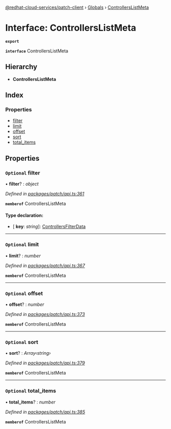 [@redhat-cloud-services/patch-client](../README.md) › [Globals](../globals.md) › [ControllersListMeta](controllerslistmeta.md)

# Interface: ControllersListMeta

**`export`** 

**`interface`** ControllersListMeta

## Hierarchy

* **ControllersListMeta**

## Index

### Properties

* [filter](controllerslistmeta.md#optional-filter)
* [limit](controllerslistmeta.md#optional-limit)
* [offset](controllerslistmeta.md#optional-offset)
* [sort](controllerslistmeta.md#optional-sort)
* [total_items](controllerslistmeta.md#optional-total_items)

## Properties

### `Optional` filter

• **filter**? : *object*

*Defined in [packages/patch/api.ts:361](https://github.com/RedHatInsights/javascript-clients/blob/ebfd578/packages/patch/api.ts#L361)*

**`memberof`** ControllersListMeta

#### Type declaration:

* \[ **key**: *string*\]: [ControllersFilterData](controllersfilterdata.md)

___

### `Optional` limit

• **limit**? : *number*

*Defined in [packages/patch/api.ts:367](https://github.com/RedHatInsights/javascript-clients/blob/ebfd578/packages/patch/api.ts#L367)*

**`memberof`** ControllersListMeta

___

### `Optional` offset

• **offset**? : *number*

*Defined in [packages/patch/api.ts:373](https://github.com/RedHatInsights/javascript-clients/blob/ebfd578/packages/patch/api.ts#L373)*

**`memberof`** ControllersListMeta

___

### `Optional` sort

• **sort**? : *Array‹string›*

*Defined in [packages/patch/api.ts:379](https://github.com/RedHatInsights/javascript-clients/blob/ebfd578/packages/patch/api.ts#L379)*

**`memberof`** ControllersListMeta

___

### `Optional` total_items

• **total_items**? : *number*

*Defined in [packages/patch/api.ts:385](https://github.com/RedHatInsights/javascript-clients/blob/ebfd578/packages/patch/api.ts#L385)*

**`memberof`** ControllersListMeta
